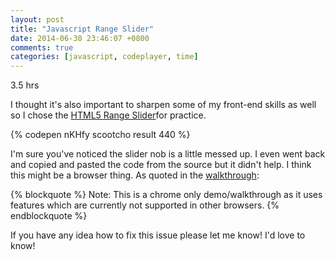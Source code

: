 ```yaml
---
layout: post
title: "Javascript Range Slider"
date: 2014-06-30 23:46:07 +0800
comments: true
categories: [javascript, codeplayer, time]
---
```

3.5 hrs

I thought it's also important to sharpen some of my front-end skills as well so I chose the [HTML5 Range Slider][slider]for practice.


{% codepen nKHfy scootcho result 440 %}

I'm sure you've noticed the slider nob is a little messed up. I even went back and copied and pasted the code from the source but it didn't help. I think this might be a browser thing. As quoted in the [walkthrough][slider]:

{% blockquote %}
Note: This is a chrome only demo/walkthrough as it uses features which are currently not supported in other browsers.
{% endblockquote %}

<!--more-->

If you have any idea how to fix this issue please let me know! I'd love to know!

[slider]: http://thecodeplayer.com/walkthrough/spicing-up-the-html5-range-slider-input?utm_source=TheCodePlayer&utm_campaign=5b4d9871a4-Direct_Messages10_1_2013&utm_medium=email&utm_term=0_9d9ac48e00-5b4d9871a4-89594157